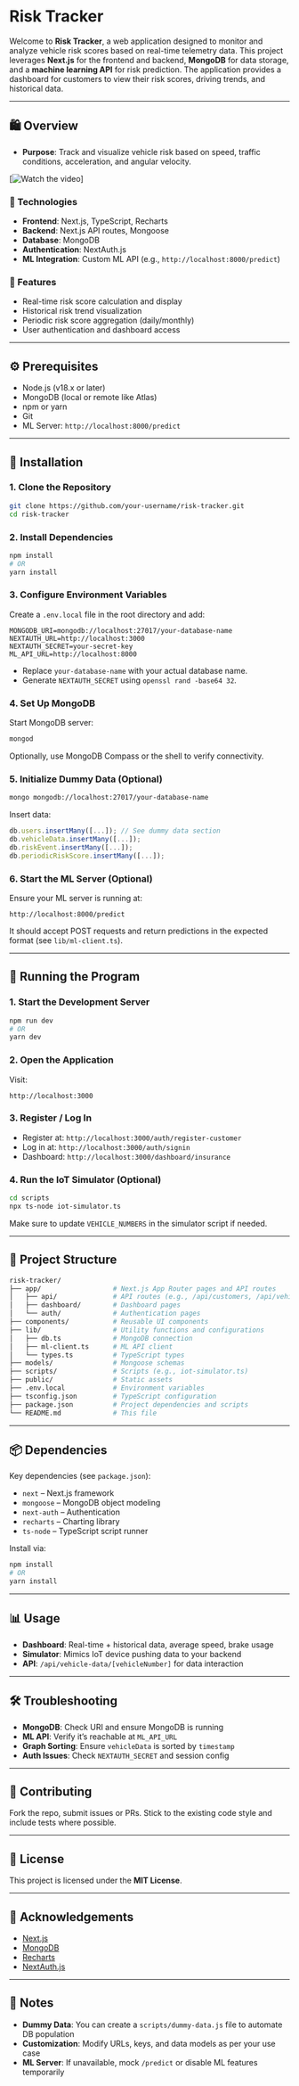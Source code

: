 # Risk Tracker

Welcome to **Risk Tracker**, a web application designed to monitor and analyze vehicle risk scores based on real-time telemetry data. This project leverages **Next.js** for the frontend and backend, **MongoDB** for data storage, and a **machine learning API** for risk prediction. The application provides a dashboard for customers to view their risk scores, driving trends, and historical data.

---

## 🛍️ Overview

- **Purpose**: Track and visualize vehicle risk based on speed, traffic conditions, acceleration, and angular velocity.


[![Watch the video](https://drive.google.com/file/d/1J1Aa4FoqZMRXVDm0EZExf7pNFEiNU5ej/view?usp=sharing)]

### 🧰 Technologies

- **Frontend**: Next.js, TypeScript, Recharts  
- **Backend**: Next.js API routes, Mongoose  
- **Database**: MongoDB  
- **Authentication**: NextAuth.js  
- **ML Integration**: Custom ML API (e.g., `http://localhost:8000/predict`)  

### 🔑 Features

- Real-time risk score calculation and display  
- Historical risk trend visualization  
- Periodic risk score aggregation (daily/monthly)  
- User authentication and dashboard access  

---

## ⚙️ Prerequisites

- Node.js (v18.x or later)  
- MongoDB (local or remote like Atlas)  
- npm or yarn  
- Git  
- ML Server: `http://localhost:8000/predict`  

---

## 🚀 Installation

### 1. Clone the Repository

```bash
git clone https://github.com/your-username/risk-tracker.git
cd risk-tracker
```

### 2. Install Dependencies

```bash
npm install
# OR
yarn install
```

### 3. Configure Environment Variables

Create a `.env.local` file in the root directory and add:

```env
MONGODB_URI=mongodb://localhost:27017/your-database-name
NEXTAUTH_URL=http://localhost:3000
NEXTAUTH_SECRET=your-secret-key
ML_API_URL=http://localhost:8000
```

- Replace `your-database-name` with your actual database name.  
- Generate `NEXTAUTH_SECRET` using `openssl rand -base64 32`.

### 4. Set Up MongoDB

Start MongoDB server:

```bash
mongod
```

Optionally, use MongoDB Compass or the shell to verify connectivity.

### 5. Initialize Dummy Data (Optional)

```bash
mongo mongodb://localhost:27017/your-database-name
```

Insert data:

```javascript
db.users.insertMany([...]); // See dummy data section
db.vehicleData.insertMany([...]);
db.riskEvent.insertMany([...]);
db.periodicRiskScore.insertMany([...]);
```

### 6. Start the ML Server (Optional)

Ensure your ML server is running at:

```
http://localhost:8000/predict
```

It should accept POST requests and return predictions in the expected format (see `lib/ml-client.ts`).

---

## 🏃 Running the Program

### 1. Start the Development Server

```bash
npm run dev
# OR
yarn dev
```

### 2. Open the Application

Visit:

```
http://localhost:3000
```

### 3. Register / Log In

- Register at: `http://localhost:3000/auth/register-customer`
- Log in at: `http://localhost:3000/auth/signin`
- Dashboard: `http://localhost:3000/dashboard/insurance`

### 4. Run the IoT Simulator (Optional)

```bash
cd scripts
npx ts-node iot-simulator.ts
```

Make sure to update `VEHICLE_NUMBERS` in the simulator script if needed.

---

## 📁 Project Structure

```bash
risk-tracker/
├── app/                  # Next.js App Router pages and API routes
│   ├── api/              # API routes (e.g., /api/customers, /api/vehicle-data)
│   ├── dashboard/        # Dashboard pages
│   └── auth/             # Authentication pages
├── components/           # Reusable UI components
├── lib/                  # Utility functions and configurations
│   ├── db.ts             # MongoDB connection
│   ├── ml-client.ts      # ML API client
│   └── types.ts          # TypeScript types
├── models/               # Mongoose schemas
├── scripts/              # Scripts (e.g., iot-simulator.ts)
├── public/               # Static assets
├── .env.local            # Environment variables
├── tsconfig.json         # TypeScript configuration
├── package.json          # Project dependencies and scripts
└── README.md             # This file
```

---

## 📦 Dependencies

Key dependencies (see `package.json`):

- `next` – Next.js framework  
- `mongoose` – MongoDB object modeling  
- `next-auth` – Authentication  
- `recharts` – Charting library  
- `ts-node` – TypeScript script runner  

Install via:

```bash
npm install
# OR
yarn install
```

---

## 📊 Usage

- **Dashboard**: Real-time + historical data, average speed, brake usage  
- **Simulator**: Mimics IoT device pushing data to your backend  
- **API**: `/api/vehicle-data/[vehicleNumber]` for data interaction  

---

## 🛠️ Troubleshooting

- **MongoDB**: Check URI and ensure MongoDB is running  
- **ML API**: Verify it’s reachable at `ML_API_URL`  
- **Graph Sorting**: Ensure `vehicleData` is sorted by `timestamp`  
- **Auth Issues**: Check `NEXTAUTH_SECRET` and session config  

---

## 🤝 Contributing

Fork the repo, submit issues or PRs. Stick to the existing code style and include tests where possible.

---

## 📄 License

This project is licensed under the **MIT License**.

---

## 🙏 Acknowledgements

- [Next.js](https://nextjs.org)  
- [MongoDB](https://www.mongodb.com)  
- [Recharts](https://recharts.org)  
- [NextAuth.js](https://next-auth.js.org)

---

## 📃 Notes

- **Dummy Data**: You can create a `scripts/dummy-data.js` file to automate DB population  
- **Customization**: Modify URLs, keys, and data models as per your use case  
- **ML Server**: If unavailable, mock `/predict` or disable ML features temporarily  


